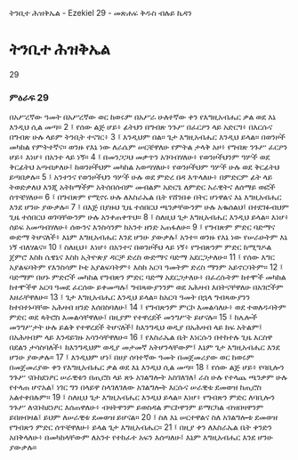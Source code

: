 ﻿
 ትንቢተ ሕዝቅኤል - Ezekiel 29 - መጽሐፍ ቅዱስ ብሉይ ኪዳን
# ትንቢተ ሕዝቅኤል
29
### ምዕራፍ 29
በአሥረኛው ዓመት በአሥረኛው ወር ከወሩም በአሥራ ሁለተኛው ቀን የእግዚአብሔር ቃል ወደ እኔ እንዲህ ሲል መጣ።
2 ፤ የሰው ልጅ ሆይ፥ ፊትህን በግብጽ ንጉሥ በፈርዖን ላይ አድርግ፥ በእርሱና በግብጽ ሁሉ ላይም ትንቢት ተናገር፥
3 ፤ እንዲህም በል። ጌታ እግዚአብሔር እንዲህ ይላል። በወንዞች መካከል የምትተኛና። ወንዙ የእኔ ነው ለራሴም ሠርቼዋለሁ የምትል ታላቅ አዞ፥ የግብጽ ንጉሥ ፈርዖን ሆይ፥ እነሆ፥ በአንተ ላይ ነኝ።
4 ፤ በመንጋጋህ መቃጥን አገባብሃለሁ፥ የወንዞችህንም ዓሦች ወደ ቅርፊትህ አጣብቃለሁ፤ ከወንዞችህም መካከል አወጣሃለሁ፥ የወንዞችህም ዓሦች ሁሉ ወደ ቅርፊትህ ይጣበቃሉ።
5 ፤ አንተንና የወንዞችህን ዓሦች ሁሉ ወደ ምድረ በዳ እጥላለሁ፥ በምድርም ፊት ላይ ትወድቃለህ እንጂ አትከማችም አትሰበሰብም መብልም አድርጌ ለምድር አራዊትና ለሰማይ ወፎች ሰጥቼሃለሁ።
6 ፤ በግብጽም የሚኖሩ ሁሉ ለእስራኤል ቤት የሸንበቆ በትር ሆነዋልና እኔ እግዚአብሔር እንደ ሆንሁ ያውቃሉ።
7 ፤ በእጅ በያዙህ ጊዜ ተሰበርህ ጫንቃቸውንም ሁሉ አቈሰልህ፤ በተደገፉብህም ጊዜ ተሰበርህ ወገባቸውንም ሁሉ አንቀጠቀጥህ።
8 ፤ ስለዚህ ጌታ እግዚአብሔር እንዲህ ይላል። እነሆ፥ ሰይፍ አመጣብሃለሁ፥ ሰውንና እንስሳንም ከአንተ ዘንድ አጠፋለሁ።
9 ፤ የግብጽም ምድር ባድማና ውድማ ትሆናለች፥ እኔም እግዚአብሔር እንደ ሆንሁ ያውቃሉ፤ አንተ። ወንዙ የእኔ ነው የሠራሁትም እኔ ነኝ ብለሃልና።
10 ፤ ስለዚህ፥ እነሆ፥ በአንተና በወንዞችህ ላይ ነኝ፥ የግብጽንም ምድር ከሚግዶል ጀምሮ እስከ ሴዌኔና እስከ ኢትዮጵያ ዳርቻ ድረስ ውድማና ባድማ አደርጋታለሁ።
11 ፤ የሰው እግር አያልፍባትም የእንስሳም ኮቴ አያልፍባትም፥ እስከ አርባ ዓመትም ድረስ ማንም አይኖርባትም።
12 ፤ ባድማም በሆኑ ምድሮች መካከል የግብጽን ምድር ባድማ አደርጋታለሁ፥ በፈረሱትም ከተሞች መካከል ከተሞችዋ አርባ ዓመደ ፈርሰው ይቀመጣሉ፤ ግብጻውያንንም ወደ አሕዛብ እበትናቸዋለሁ በአገሮችም እዘራቸዋለሁ።
13 ፤ ጌታ እግዚአብሔር እንዲህ ይላል። ከአርባ ዓመት በኋላ ግብጻውያንን ከተበተኑባቸው አሕዛብ ዘንድ እሰበስባለሁ፤
14 ፤ የግብጽንም ምርኮ እመልሳለሁ፥ ወደ ተወለዱባትም ምድር ወደ ጳትሮስ እመልሳቸዋለሁ፤ በዚያም የተዋረደች መንግሥት ይሆናሉ።
15 ፤ ከሌሎች መንግሥታት ሁሉ ይልቅ የተዋረደች ትሆናለች፤ ከእንግዲህ ወዲያ በአሕዛብ ላይ ከፍ አትልም፤ በአሕዛብም ላይ እንዳይገዙ አሳንሳቸዋለሁ።
16 ፤ የእስራኤል ቤት እነርሱን በተከተሉ ጊዜ እርስዋ በደልን ታሳስባለች፥ ከእንግዲህም ወዲያ መታመኛ አትሆንላቸውም፤ እኔም ጌታ እግዚአብሔር እንደ ሆንሁ ያውቃሉ።
17 ፤ እንዲህም ሆነ፤ በሀያ ሰባተኛው ዓመት በመጀመሪያው ወር ከወሩም በመጀመሪያው ቀን የእግዚአብሔር ቃል ወደ እኔ እንዲህ ሲል መጣ።
18 ፤ የሰው ልጅ ሆይ፥ የባቢሎን ንጉሥ ናቡከደነፆር ሠራዊቱን በጢሮስ ላይ ጽኑ አገልግሎት አስገለገለ፤ ራስ ሁሉ የተላጨ ጫንቃም ሁሉ የተላጠ ሆኖአል፤ ነገር ግን በላይዋ ስላገለገለው አገልግሎት እርሱና ሠራዊቱ ደመወዝ ከጢሮስ አልተቀበሉም።
19 ፤ ስለዚህ ጌታ እግዚአብሔር እንዲህ ይላል። እነሆ፥ የግብጽን ምድር ለባቢሎን ንጉሥ ለናቡከደነፆር እሰጠዋለሁ፥ ብዛትዋንም ይወስዳል ምርኮዋንም ይማርካል ብዝበዛዋንም ይበዘብዛል፤ ይህም ለሠራዊቱ ደመወዝ ይሆናል።
20 ፤ ስለ እኔ ሠርተዋልና ስለ አገልግሎቱ ደመወዝ የግብጽን ምድር ሰጥቼዋለሁ፥ ይላል ጌታ እግዚአብሔር።
21 ፤ በዚያ ቀን ለእስራኤል ቤት ቀንድን አበቅላለሁ፥ በመካከላቸውም ለአንተ የተከፈተ አፍን እሰጣለሁ፤ እኔም እግዚአብሔር እንደ ሆንሁ ያውቃሉ።
